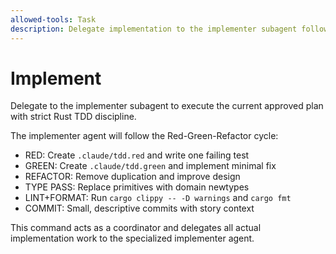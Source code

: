 ```yaml
---
allowed-tools: Task
description: Delegate implementation to the implementer subagent following Rust TDD discipline
---
```


# Implement

Delegate to the implementer subagent to execute the current approved plan with strict Rust TDD discipline.

The implementer agent will follow the Red-Green-Refactor cycle:

- RED: Create `.claude/tdd.red` and write one failing test
- GREEN: Create `.claude/tdd.green` and implement minimal fix
- REFACTOR: Remove duplication and improve design
- TYPE PASS: Replace primitives with domain newtypes
- LINT+FORMAT: Run `cargo clippy -- -D warnings` and `cargo fmt`
- COMMIT: Small, descriptive commits with story context

This command acts as a coordinator and delegates all actual implementation work to the specialized implementer agent.
